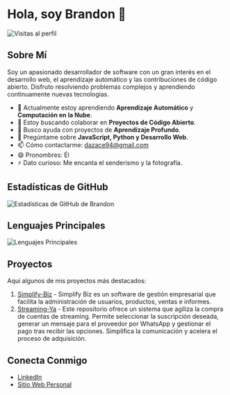 # Hola, soy Brandon 👋

![Visitas al perfil](https://komarev.com/ghpvc/?username=brandon094&color=blue)

## Sobre Mí

Soy un apasionado desarrollador de software con un gran interés en el desarrollo web, el aprendizaje automático y las contribuciones de código abierto. Disfruto resolviendo problemas complejos y aprendiendo continuamente nuevas tecnologías.

- 🌱 Actualmente estoy aprendiendo **Aprendizaje Automático** y **Computación en la Nube**.
- 👯 Estoy buscando colaborar en **Proyectos de Código Abierto**.
- 🤔 Busco ayuda con proyectos de **Aprendizaje Profundo**.
- 💬 Pregúntame sobre **JavaScript, Python y Desarrollo Web**.
- 📫 Cómo contactarme: [dazace94@gmail.com](mailto:dazace94@gmail.com)
- 😄 Pronombres: Él
- ⚡ Dato curioso: Me encanta el senderismo y la fotografía.

## Estadísticas de GitHub

![Estadísticas de GitHub de Brandon](https://github-readme-stats.vercel.app/api?username=brandon094&show_icons=true&theme=radical)

## Lenguajes Principales

![Lenguajes Principales](https://github-readme-stats.vercel.app/api/top-langs/?username=brandon094&layout=compact&theme=radical)

## Proyectos

Aquí algunos de mis proyectos más destacados:

1. [Simplify-Biz](https://github.com/Brandon094/Simplify-Biz.git) - Simplify Biz es un software de gestión empresarial que facilita la administración de usuarios, productos, ventas e informes.
2. [Streaming-Ya](https://github.com/brandon094/Streaming-Ya) - Este repositorio ofrece un sistema que agiliza la compra de cuentas de streaming. Permite seleccionar la suscripción deseada, generar un mensaje para el proveedor por WhatsApp y gestionar el pago tras recibir las opciones. Simplifica la comunicación y acelera el proceso de adquisición.

## Conecta Conmigo

- [LinkedIn](https://www.linkedin.com/in/brandondaza/)
- [Sitio Web Personal](https://brandon094.dev)

